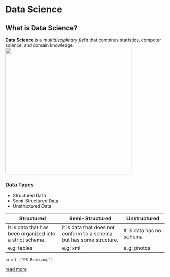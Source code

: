 # Data Science
## What is Data Science? 
**Data Science** is a *multidisciplinary field* that combines statistics, computer science, and domain knowledge.
<img src="https://github.com/Tuwaiq-Data-Science-Bootcamp-V3/Markdown-Lab1/blob/main/DS.png" width="400" height="400">
### Data Types
- Structured Data
- Semi-Structured Data
- Unstructured Data

| Structured | Semi-Structured | Unstructured |
| --- | ----------- |----------- |
| It is data that has been organized into a strict schema.| it is data that does not conform to a schema but has some structure. |It is data has no schema |
| e.g: tables |e.g: xml | e.g: photos |

`print ("DS Bootcamp")`

[read more](https://en.wikipedia.org/wiki/Data_science)
